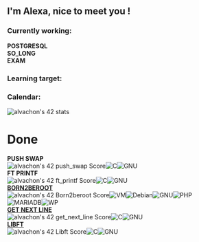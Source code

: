 
## I'm Alexa, nice to meet you !

### Currently working:
**POSTGRESQL**\
**SO_LONG**\
**EXAM**

### Learning target:


### Calendar:

![alvachon's 42 stats](https://badge42.vercel.app/api/v2/clb9zrpvt00250fl97rqy9hie/stats?cursusId=21&coalitionId=249)

# Done
**PUSH SWAP**\
![alvachon's 42 push_swap Score](https://badge42.vercel.app/api/v2/clb9zrpvt00250fl97rqy9hie/project/2751232)![C](https://img.shields.io/badge/C-00599C?style=for-the-badge&logo=c&logoColor=white)![GNU](https://img.shields.io/badge/GNU%20Bash-4EAA25?style=for-the-badge&logo=GNU%20Bash&logoColor=white)\
**FT PRINTF**\
![alvachon's 42 ft_printf Score](https://badge42.vercel.app/api/v2/clb9zrpvt00250fl97rqy9hie/project/2602502)![C](https://img.shields.io/badge/C-00599C?style=for-the-badge&logo=c&logoColor=white)![GNU](https://img.shields.io/badge/GNU%20Bash-4EAA25?style=for-the-badge&logo=GNU%20Bash&logoColor=white)\
[**BORN2BEROOT**](https://github.com/alvachon/42_born2beroot)\
![alvachon's 42 Born2beroot Score](https://badge42.vercel.app/api/v2/clb9zrpvt00250fl97rqy9hie/project/2676536)![VM](https://img.shields.io/badge/VirtualBox-21416b?style=for-the-badge&logo=VirtualBox&logoColor=white)![Debian](https://img.shields.io/badge/Debian-A81D33?style=for-the-badge&logo=debian&logoColor=white)![GNU](https://img.shields.io/badge/GNU%20Bash-4EAA25?style=for-the-badge&logo=GNU%20Bash&logoColor=white)![PHP](https://img.shields.io/badge/PHP-777BB4?style=for-the-badge&logo=php&logoColor=white)![MARIADB](https://img.shields.io/badge/MariaDB-003545?style=for-the-badge&logo=mariadb&logoColor=white)![WP](https://img.shields.io/badge/Wordpress-21759B?style=for-the-badge&logo=wordpress&logoColor=white)\
[**GET NEXT LINE**](https://github.com/alvachon/42_get_next_line)\
![alvachon's 42 get_next_line Score](https://badge42.vercel.app/api/v2/clb9zrpvt00250fl97rqy9hie/project/2639550)![C](https://img.shields.io/badge/C-00599C?style=for-the-badge&logo=c&logoColor=white)![GNU](https://img.shields.io/badge/GNU%20Bash-4EAA25?style=for-the-badge&logo=GNU%20Bash&logoColor=white) \
[**LIBFT**](https://github.com/alvachon/42_libft)\
![alvachon's 42 Libft Score](https://badge42.vercel.app/api/v2/clb9zrpvt00250fl97rqy9hie/project/2544750)![C](https://img.shields.io/badge/C-00599C?style=for-the-badge&logo=c&logoColor=white)![GNU](https://img.shields.io/badge/GNU%20Bash-4EAA25?style=for-the-badge&logo=GNU%20Bash&logoColor=white)

